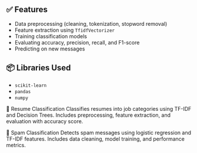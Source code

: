 
## ✅ Features

- Data preprocessing (cleaning, tokenization, stopword removal)
- Feature extraction using `TfidfVectorizer`
- Training classification models
- Evaluating accuracy, precision, recall, and F1-score
- Predicting on new messages

## 📦 Libraries Used

- `scikit-learn`
- `pandas`
- `numpy`

🧠 Resume Classification
Classifies resumes into job categories using TF-IDF and Decision Trees. Includes preprocessing, feature extraction, and evaluation with accuracy score.

📩 Spam Classification
Detects spam messages using logistic regression and TF-IDF features. Includes data cleaning, model training, and performance metrics.

